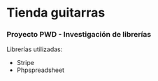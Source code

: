 <h1>Tienda guitarras</h1>

<h3>Proyecto PWD - Investigación de librerías</h3>

<div>Librerías utilizadas:</div>

<ul>
<li>Stripe</li>
<li>Phpspreadsheet</li>
</ul>
